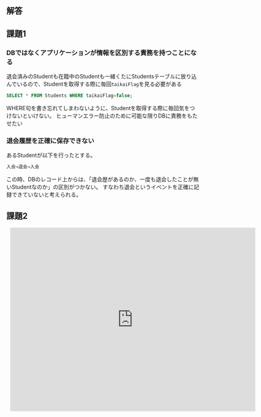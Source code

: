 ## 解答

## 課題1

### DBではなくアプリケーションが情報を区別する責務を持つことになる

退会済みのStudentも在籍中のStudentも一緒くたにStudentsテーブルに放り込んでいるので、Studentを取得する際に毎回`taikaiFlag`を見る必要がある
```sql
SELECT * FROM Students WHERE taikaiFlag=false;
```
WHERE句を書き忘れてしまわないように、Studentを取得する際に毎回気をつけないといけない。
ヒューマンエラー防止のために可能な限りDBに責務をもたせたい


### 退会履歴を正確に保存できない

あるStudentが以下を行ったとする。
```txt
入会→退会→入会
```
この時、DBのレコード上からは、「退会歴があるのか、一度も退会したことが無いStudentなのか」の区別がつかない。
すなわち退会というイベントを正確に記録できていないと考えられる。

## 課題2

<div style="width: 640px; height: 480px; margin: 10px; position: relative;"><iframe allowfullscreen frameborder="0" style="width:640px; height:480px" src="https://lucid.app/documents/embedded/d5b50e10-5d3f-4903-9e6e-ec985d16f1b6" id="cUQZ2i4dXR8v"></iframe></div>



